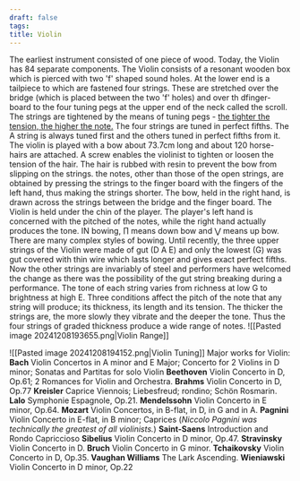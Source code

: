 ```yaml
---
draft: false
tags:
title: Violin
---
```

The earliest instrument consisted of one piece of wood. Today, the Violin has 84 separate components. The Violin consists of a resonant wooden box which is pierced with two 'f' shaped sound holes. At the lower end is a tailpiece to which are fastened four strings. These are stretched over the bridge (which is placed between the two 'f' holes) and over th dfinger-board to the four tuning pegs at the upper end of the neck called the scroll. The strings are tightened by the means of tuning pegs - <u>the tighter the tension, the higher the note.</u> The four strings are tuned in perfect fifths. The A string is always tuned first and the others tuned in perfect fifths from it.
The violin is played with a bow about 73.7cm long and about 120 horse-hairs are attached. A screw enables the violinist to tighten or loosen the tension of the hair. The hair is rubbed with resin to prevent the bow from slipping on the strings. the notes, other than those of the open strings, are obtained by pressing the strings to the finger board with the fingers of the left hand, thus making the strings shorter. The bow, held in the right hand, is drawn across the strings between the bridge and the finger board. The Violin is held under the chin of the player. The player's left hand is concerned with the pitched of the notes, while the right hand actually produces the tone. IN bowing, ∏ means down bow and ⋁ means up bow. There are many complex styles of bowing.
Until recently, the three upper strings of the Violin were made of gut (D A E) and only the lowest (G) was gut covered with thin wire which lasts longer and gives exact perfect fifths. Now the other strings are invariably of steel and performers have welcomed the change as there was the possibility of the gut string breaking during a performance. The tone of each string varies from richness at low G to brightness at high E. Three conditions affect the pitch of the note that any string will produce; its thickness, its length and its tension. The thicker the strings are, the more slowly they vibrate and the deeper the tone. Thus the four strings of graded thickness produce a wide range of notes. 
![[Pasted image 20241208193655.png|Violin Range]]

![[Pasted image 20241208194152.png|Violin Tuning]]
Major works for Violin:
**Bach** Violin Concertos in A minor and E Major; Concerto for 2 Violins in D minor; Sonatas and Partitas for solo Violin
**Beethoven** Violin Concerto in D, Op.61; 2 Romances for Violin and Orchestra.
**Brahms** Violin Concerto in D, Op.77
**Kreisler** Caprice Viennois; Liebesfreud; rondino; Schön Rosmarin.
**Lalo** Symphonie Espagnole, Op.21.
**Mendelssohn** Violin Concerto in E minor, Op.64.
**Mozart** Violin Concertos, in B-flat, in D, in G and in A.
**Pagnini** Violin Concerto in E-flat, in B minor; Caprices (*Niccolo Pagnini was technically the greatest of all violinists.*)
**Saint-Saens** Introduction and Rondo Capriccioso
**Sibelius** Violin Concerto in D minor, Op.47.
**Stravinsky** Violin Concerto in D.
**Bruch** Violin Concerto in G minor.
**Tchaikovsky** Violin Concerto in D, Op.35.
**Vaughan Williams** The Lark Ascending.
**Wieniawski** Violin Concerto in D minor, Op.22